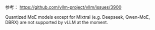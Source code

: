 参考： https://github.com/vllm-project/vllm/issues/3900

Quantized MoE models except for Mixtral (e.g. Deepseek, Qwen-MoE, DBRX) are not supported by vLLM at the moment.